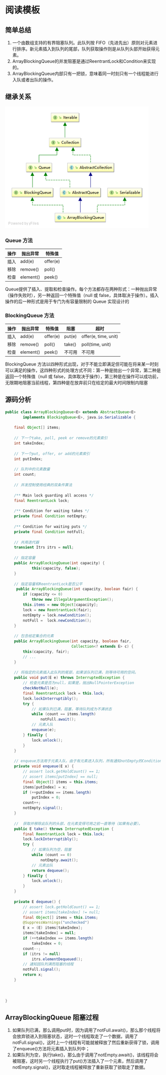 # 阅读模板

## 简单总结

1. 一个由数组支持的有界阻塞队列。此队列按 FIFO（先进先出）原则对元素进行排序。新元素插入到队列的尾部，队列获取操作则是从队列头部开始获得元素。
2. ArrayBlockingQueue的并发阻塞是通过ReentrantLock和Condition来实现的。
3. ArrayBlockingQueue内部只有一把锁，意味着同一时刻只有一个线程能进行入队或者出队的操作。

## 继承关系

![ArrayBlockingQueue](./images/ArrayBlockingQueue.png)

### Queue 方法

 操作 | 抛出异常	 | 特殊值
---------- | ----------- | -----------
插入 | add(e) | offer(e)
移除	 | remove() | poll()
检查 | element()| peek()

Queue提供了插入、提取和检查操作。每个方法都存在两种形式：一种抛出异常（操作失败时），另一种返回一个特殊值（null 或 false，具体取决于操作）。插入操作的后一种形式是用于专门为有容量限制的 Queue 实现设计的

### BlockingQueue 方法

 操作 | 抛出异常	 | 特殊值 | 阻塞 | 超时
---------- | ----------- | ----------- | ----------- | -----------
插入 | add(e) | offer(e) | put(e) | offer(e, time, unit)
移除	 | remove() | poll() | take()| poll(time, unit)
检查 | element()| peek() | 不可用	 | 不可用

BlockingQueue 方法以四种形式出现，对于不能立即满足但可能在将来某一时刻可以满足的操作，这四种形式的处理方式不同：第一种是抛出一个异常，第二种是返回一个特殊值（null 或 false，具体取决于操作），第三种是在操作可以成功前，无限期地阻塞当前线程，第四种是在放弃前只在给定的最大时间限制内阻塞


## 源码分析

```java
public class ArrayBlockingQueue<E> extends AbstractQueue<E>
        implements BlockingQueue<E>, java.io.Serializable {
    
    final Object[] items;
    
    // 下一个take, poll, peek or remove的元素索引
    int takeIndex;
    
    // 下一个put, offer, or add的元素索引
    int putIndex;
    
    // 队列中的元素数量
    int count;
    
    // 并发控制使用经典的双条件算法
    
    /** Main lock guarding all access */
    final ReentrantLock lock;
    
    /** Condition for waiting takes */
    private final Condition notEmpty;
    
    /** Condition for waiting puts */
    private final Condition notFull;
    
    // 共用迭代器
    transient Itrs itrs = null;
    
    // 指定容量
    public ArrayBlockingQueue(int capacity) {
            this(capacity, false);
    }
    
    // 指定容量和ReentrantLock是否公平
     public ArrayBlockingQueue(int capacity, boolean fair) {
        if (capacity <= 0)
            throw new IllegalArgumentException();
        this.items = new Object[capacity];
        lock = new ReentrantLock(fair);
        notEmpty = lock.newCondition();
        notFull =  lock.newCondition();
    }
    
    // 包含给定集合的元素
    public ArrayBlockingQueue(int capacity, boolean fair,
                              Collection<? extends E> c) {
        this(capacity, fair);
        // ...
    }
    
    // 将指定的元素插入此队列的尾部，如果该队列已满，则等待可用的空间。
    public void put(E e) throws InterruptedException {
        // 检查元素是否为null，如果是，抛出NullPointerException
        checkNotNull(e);
        final ReentrantLock lock = this.lock;
        lock.lockInterruptibly();
        try {
            // 如果队列已满，阻塞，等待队列成为不满状态
            while (count == items.length)
                notFull.await();
            // 元素入队
            enqueue(e);
        } finally {
            lock.unlock();
        }
    }
    
    // enqueue方法用于元素入队，由于有元素进入队列，所有通知notEmpty的Condition，释放因队列为空阻塞的线程
    private void enqueue(E x) {
        // assert lock.getHoldCount() == 1;
        // assert items[putIndex] == null;
        final Object[] items = this.items;
        items[putIndex] = x;
        if (++putIndex == items.length)
            putIndex = 0;
        count++;
        notEmpty.signal();
    }
    
    //  获取并移除此队列的头部，在元素变得可用之前一直等待（如果有必要）。
    public E take() throws InterruptedException {
        final ReentrantLock lock = this.lock;
        lock.lockInterruptibly();
        try {
            // 如果队列为空，阻塞
            while (count == 0)
                notEmpty.await();
            // 元素出队
            return dequeue();
        } finally {
            lock.unlock();
        }
    }
    
    private E dequeue() {
        // assert lock.getHoldCount() == 1;
        // assert items[takeIndex] != null;
        final Object[] items = this.items;
        @SuppressWarnings("unchecked")
        E x = (E) items[takeIndex];
        items[takeIndex] = null;
        if (++takeIndex == items.length)
            takeIndex = 0;
        count--;
        if (itrs != null)
            itrs.elementDequeued();
        // 通知因队列满而阻塞的线程
        notFull.signal();
        return x;
    }
    
   
    
}
```
## ArrayBlockingQueue 阻塞过程
1. 如果队列已满，那么调用put时，因为调用了notFull.await()，那么那个线程将会放弃锁进入到阻塞状态，这时一个线程取走了一个数据，调用了notFull.signal()，这时上一个线程有可能就被释放了然后重新获得了锁，调用了enqueue()方法将元素插入到队列中；
2. 如果队列为空，执行take()，那么由于调用了notEmpty.await()，该线程将会被阻塞，这时另一个线程执行了put()方法插入了一个元素，然后调用了notEmpty.signal()，这时取走线程被释放了重新获取了锁取走了数据。
